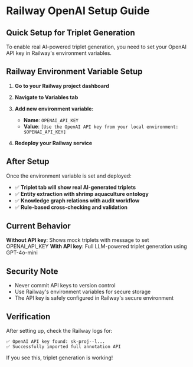 # Railway OpenAI Setup Guide

## Quick Setup for Triplet Generation

To enable real AI-powered triplet generation, you need to set your OpenAI API key in Railway's environment variables.

## Railway Environment Variable Setup

1. **Go to your Railway project dashboard**
2. **Navigate to Variables tab**
3. **Add new environment variable:**
   - **Name**: `OPENAI_API_KEY`
   - **Value**: `[Use the OpenAI API key from your local environment: $OPENAI_API_KEY]`

4. **Redeploy your Railway service**

## After Setup

Once the environment variable is set and deployed:

- ✅ **Triplet tab will show real AI-generated triplets**
- ✅ **Entity extraction with shrimp aquaculture ontology**
- ✅ **Knowledge graph relations with audit workflow**
- ✅ **Rule-based cross-checking and validation**

## Current Behavior

**Without API key**: Shows mock triplets with message to set OPENAI_API_KEY
**With API key**: Full LLM-powered triplet generation using GPT-4o-mini

## Security Note

- Never commit API keys to version control
- Use Railway's environment variables for secure storage
- The API key is safely configured in Railway's secure environment

## Verification

After setting up, check the Railway logs for:
```
✅ OpenAI API key found: sk-proj--l...
✅ Successfully imported full annotation API
```

If you see this, triplet generation is working!